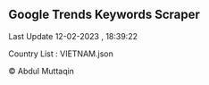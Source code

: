 

## Google Trends Keywords Scraper 
 
Last Update 12-02-2023 , 18:39:22

Country List :
VIETNAM.json



© Abdul Muttaqin 
